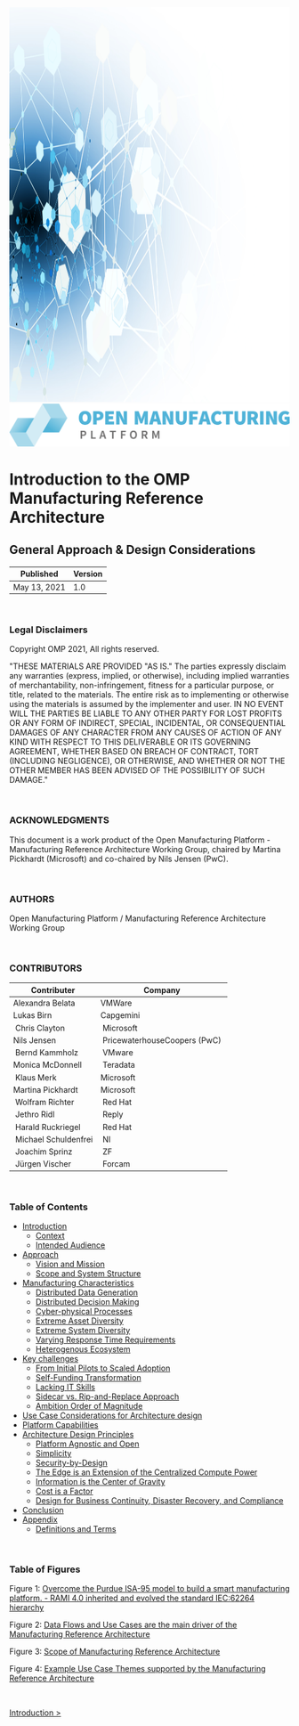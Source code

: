 <img src="media/image1.jpeg" style="width:11.81437in;height:7.38168in" />
<img src="media/image2.png" />

<br/>

# Introduction to the OMP Manufacturing Reference Architecture <!-- omit in toc -->
## General Approach & Design Considerations <!-- omit in toc -->

|Published|Version|
|---------|-------|
|May 13, 2021|1.0|


<br/>

### Legal Disclaimers <!-- omit in toc -->

Copyright OMP 2021, All rights reserved.  
  
"THESE MATERIALS ARE PROVIDED "AS IS." The parties expressly disclaim
any warranties (express, implied, or otherwise), including implied
warranties of merchantability, non-infringement, fitness for a
particular purpose, or title, related to the materials. The entire risk
as to implementing or otherwise using the materials is assumed by the
implementer and user. IN NO EVENT WILL THE PARTIES BE LIABLE TO ANY
OTHER PARTY FOR LOST PROFITS OR ANY FORM OF INDIRECT, SPECIAL,
INCIDENTAL, OR CONSEQUENTIAL DAMAGES OF ANY CHARACTER FROM ANY CAUSES OF
ACTION OF ANY KIND WITH RESPECT TO THIS DELIVERABLE OR ITS GOVERNING
AGREEMENT, WHETHER BASED ON BREACH OF CONTRACT, TORT (INCLUDING
NEGLIGENCE), OR OTHERWISE, AND WHETHER OR NOT THE OTHER MEMBER HAS BEEN
ADVISED OF THE POSSIBILITY OF SUCH DAMAGE."


<br/>

### ACKNOWLEDGMENTS

This document is a work product of the Open Manufacturing Platform -
Manufacturing Reference Architecture Working Group, chaired by Martina
Pickhardt (Microsoft) and co-chaired by Nils Jensen (PwC).

<br/>

### AUTHORS

Open Manufacturing Platform / Manufacturing Reference Architecture
Working Group

<br/>

### CONTRIBUTORS

| Contributer | Company |
|--|--|
| Alexandra Belata | VMWare |
| Lukas Birn | Capgemini |
| Chris Clayton | Microsoft |
| Nils Jensen | PricewaterhouseCoopers (PwC) | 
| Bernd Kammholz | VMware |
| Monica McDonnell | Teradata |
| Klaus Merk | Microsoft |
| Martina Pickhardt | Microsoft |
| Wolfram Richter| Red Hat |
| Jethro Ridl | Reply |
| Harald Ruckriegel | Red Hat |
| Michael Schuldenfrei | NI |
| Joachim Sprinz| ZF |
| Jürgen Vischer | Forcam |

<br/>

### Table of Contents

- [Introduction](./01_Introduction.md#introduction)
  - [Context](./01_Introduction.md#context)
  - [Intended Audience](./01_Introduction.md#intended-audience)
- [Approach](./02_Approach.md#approach)
  - [Vision and Mission](./02_Approach.md#vision-and-mission)
  - [Scope and System Structure](./02_Approach.md#scope-and-system-structure)
- [Manufacturing Characteristics](./03_Manufacturing_Characteristics.md#manufacturing-characteristics)
  - [Distributed Data Generation](./03_Manufacturing_Characteristics.md#distributed-data-generation)
  - [Distributed Decision Making](./03_Manufacturing_Characteristics.md#distributed-decision-making)
  - [Cyber-physical Processes](./03_Manufacturing_Characteristics.md#cyber-physical-processes)
  - [Extreme Asset Diversity](./03_Manufacturing_Characteristics.md#extreme-asset-diversity)
  - [Extreme System Diversity](./03_Manufacturing_Characteristics.md#extreme-system-diversity)
  - [Varying Response Time Requirements](./03_Manufacturing_Characteristics.md#varying-response-time-requirements)
  - [Heterogenous Ecosystem](./03_Manufacturing_Characteristics.md#heterogenous-ecosystem)
- [Key challenges](./04_Key_Challenges.md#key-challenges)
  - [From Initial Pilots to Scaled Adoption](./04_Key_Challenges.md#from-initial-pilots-to-scaled-adoption)
  - [Self-Funding Transformation](./04_Key_Challenges.md#self-funding-transformation)
  - [Lacking IT Skills](./04_Key_Challenges.md#lacking-it-skills)
  - [Sidecar vs. Rip-and-Replace Approach](./04_Key_Challenges.md#sidecar-vs-rip-and-replace-approach)
  - [Ambition Order of Magnitude](./04_Key_Challenges.md#ambition-order-of-magnitude)
- [Use Case Considerations for Architecture design](./05_Use_Case_Considerations.md#use-case-considerations-for-architecture-design)
- [Platform Capabilities](./06_Platform_Capabilities.md#platform-capabilities)
- [Architecture Design Principles](./07_Architecture_Design_Principles.md#architecture-design-principles)
  - [Platform Agnostic and Open](./07_Architecture_Design_Principles.md#platform-agnostic-and-open)
  - [Simplicity](./07_Architecture_Design_Principles.md#simplicity)
  - [Security-by-Design](./07_Architecture_Design_Principles.md#security-by-design)
  - [The Edge is an Extension of the Centralized Compute Power](./07_Architecture_Design_Principles.md#the-edge-is-an-extension-of-the-centralized-compute-power)
  - [Information is the Center of Gravity](./07_Architecture_Design_Principles.md#information-is-the-center-of-gravity)
  - [Cost is a Factor](./07_Architecture_Design_Principles.md#cost-is-a-factor)
  - [Design for Business Continuity, Disaster Recovery, and Compliance](./07_Architecture_Design_Principles.md#design-for-business-continuity-disaster-recovery-and-compliance)
- [Conclusion](./08_Conclusion.md#conclusion)
- [Appendix](./09_Appendices.md#appendix)
  - [Definitions and Terms](#definitions-and-terms)


<br/>

### Table of Figures

Figure 1: [Overcome the Purdue ISA-95 model to build a smart manufacturing platform. - RAMI 4.0 inherited and evolved the standard IEC:62264 hierarchy](./02_Approach.md#fig1)

Figure 2: [Data Flows and Use Cases are the main driver of the Manufacturing Reference Architecture](./02_Approach.md#fig2)

Figure 3: [Scope of Manufacturing Reference Architecture](./02_Approach.md#fig3)

Figure 4: [Example Use Case Themes supported by the Manufacturing Reference Architecture](./05_Use_Case_Considerations.md#fig4)

<br/>

[Introduction >](01_Introduction.md)